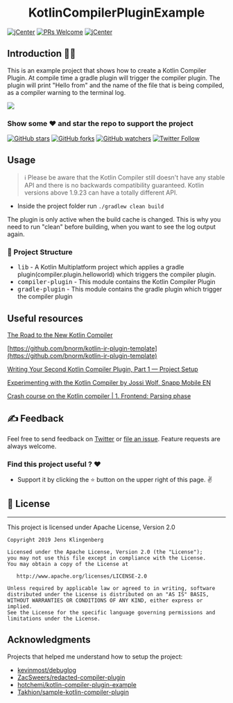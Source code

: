 
<h1 align="center">KotlinCompilerPluginExample </h1>

[![jCenter](https://img.shields.io/badge/Apache-2.0-green.svg
)](https://github.com/Foso/KotlinReactNativeMpp/blob/master/LICENSE)
[![PRs Welcome](https://img.shields.io/badge/PRs-welcome-brightgreen.svg?style=flat-square)](http://makeapullrequest.com)
[![jCenter](https://img.shields.io/badge/Kotlin-1.9.10-green.svg
)](https://github.com/Foso/Sheasy/blob/master/LICENSE)



## Introduction 🙋‍♂️

This is an example project that shows how to create a Kotlin Compiler Plugin. At compile time a gradle plugin will trigger the compiler plugin. The plugin will print "Hello from" and the name of the file that is being compiled, as a compiler warning to the terminal log.

<p>
    <img src ="https://raw.githubusercontent.com/Foso/KotlinCompilerPluginExample/master/docs/screenshot.png" />
 
</p>

### Show some :heart: and star the repo to support the project

[![GitHub stars](https://img.shields.io/github/stars/Foso/KotlinCompilerPluginExample.svg?style=social&label=Star)](https://github.com/Foso/KotlinCompilerPluginExample) [![GitHub forks](https://img.shields.io/github/forks/Foso/KotlinCompilerPluginExample.svg?style=social&label=Fork)](https://github.com/Foso/KotlinCompilerPluginExample/fork) [![GitHub watchers](https://img.shields.io/github/watchers/Foso/KotlinCompilerPluginExample.svg?style=social&label=Watch)](https://github.com/Foso/KotlinCompilerPluginExample) [![Twitter Follow](https://img.shields.io/twitter/follow/jklingenberg_.svg?style=social)](https://twitter.com/jklingenberg_)


## Usage

> :information_source: Please be aware that the Kotlin Compiler still doesn't have any stable API and there is no
> backwards compatibility guaranteed. Kotlin versions above 1.9.23 can have a totally different API.

* Inside the project folder run `./gradlew clean build` 

The plugin is only active when the build cache is changed. This is why you need to run "clean" before building, when you want to see the log output again.

### 👷 Project Structure
*  <kbd>lib</kbd> - A Kotlin Multiplatform project which applies a gradle plugin(compiler.plugin.helloworld) which triggers the compiler plugin.
*  <kbd>compiler-plugin</kbd> - This module contains the Kotlin Compiler Plugin
*  <kbd>gradle-plugin</kbd> - This module contains the gradle plugin which trigger the compiler plugin

## Useful resources
[The Road to the New Kotlin Compiler](https://www.youtube.com/watch?v=iTdJJq_LyoY)

[https://github.com/bnorm/kotlin-ir-plugin-template](https://github.com/bnorm/kotlin-ir-plugin-template)

[Writing Your Second Kotlin Compiler Plugin, Part 1 — Project Setup](https://blog.bnorm.dev/writing-your-second-compiler-plugin-part-1)

[Experimenting with the Kotlin Compiler by Jossi Wolf, Snapp Mobile EN](https://www.youtube.com/watch?v=Y6gEA-nS2uQ)

[Crash course on the Kotlin compiler | 1. Frontend: Parsing phase](https://medium.com/google-developer-experts/crash-course-on-the-kotlin-compiler-1-frontend-parsing-phase-9898490d922b)

## ✍️ Feedback

Feel free to send feedback on [Twitter](https://twitter.com/jklingenberg_) or [file an issue](https://github.com/foso/KotlinCompilerPluginExample/issues/new). Feature requests are always welcome.


### Find this project useful ? :heart:
* Support it by clicking the :star: button on the upper right of this page. :v:

## 📜 License

-------

This project is licensed under Apache License, Version 2.0

    Copyright 2019 Jens Klingenberg

    Licensed under the Apache License, Version 2.0 (the "License");
    you may not use this file except in compliance with the License.
    You may obtain a copy of the License at

       http://www.apache.org/licenses/LICENSE-2.0

    Unless required by applicable law or agreed to in writing, software
    distributed under the License is distributed on an "AS IS" BASIS,
    WITHOUT WARRANTIES OR CONDITIONS OF ANY KIND, either express or implied.
    See the License for the specific language governing permissions and
    limitations under the License.


## Acknowledgments
Projects that helped me understand how to setup the project:
* [kevinmost/debuglog](https://github.com/kevinmost/debuglog)
* [ZacSweers/redacted-compiler-plugin](https://github.com/ZacSweers/redacted-compiler-plugin)
* [hotchemi/kotlin-compiler-plugin-example
](https://github.com/hotchemi/kotlin-compiler-plugin-example)
* [Takhion/sample-kotlin-compiler-plugin](https://github.com/Takhion/sample-kotlin-compiler-plugin)

